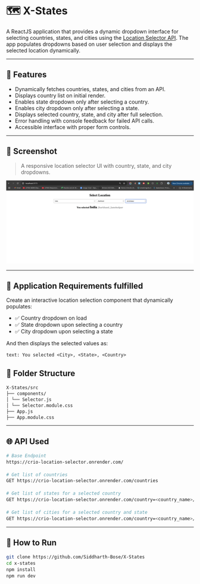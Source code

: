# 🗺️ X-States

A ReactJS application that provides a dynamic dropdown interface for selecting countries, states, and cities using the [Location Selector API](https://crio-location-selector.onrender.com/). The app populates dropdowns based on user selection and displays the selected location dynamically.

---

## 🚀 Features

- Dynamically fetches countries, states, and cities from an API.
- Displays country list on initial render.
- Enables state dropdown only after selecting a country.
- Enables city dropdown only after selecting a state.
- Displays selected country, state, and city after full selection.
- Error handling with console feedback for failed API calls.
- Accessible interface with proper form controls.

---

## 📸 Screenshot

> A responsive location selector UI with country, state, and city dropdowns.

![X-States UI](https://github.com/Siddharth-Bose/X-States/blob/main/public/Screenshot.png)

---

## 🧠 Application Requirements fulfilled

Create an interactive location selection component that dynamically populates:

- ✅ Country dropdown on load
- ✅ State dropdown upon selecting a country
- ✅ City dropdown upon selecting a state

And then displays the selected values as:

```
text: You selected <City>, <State>, <Country>
```

## 📁 Folder Structure

```
X-States/src
├── components/
│ └── Selector.js
│ └── Selector.module.css
├── App.js
├── App.module.css
````

---

## 🌐 API Used

```bash
# Base Endpoint
https://crio-location-selector.onrender.com/

# Get list of countries
GET https://crio-location-selector.onrender.com/countries

# Get list of states for a selected country
GET https://crio-location-selector.onrender.com/country=<country_name>/states

# Get list of cities for a selected country and state
GET https://crio-location-selector.onrender.com/country=<country_name>/state=<state_name>/cities
````

---

## 🚀 How to Run

```bash
git clone https://github.com/Siddharth-Bose/X-States
cd x-states
npm install
npm run dev
```
